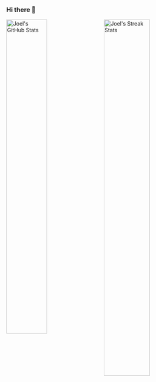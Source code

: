 ### Hi there 👋

<div>
    <a href="#"><img width="46%" alt="Joel's GitHub Stats" src="https://github-readme-stats.zohan.tech/api?username=joelabreurojas&show_icons=true&count_private=true&theme=nord"></a>
    <a href="#"><img align="right" width="49%" alt="Joel's Streak Stats" src="https://github-readme-streak-stats.herokuapp.com/?user=joelabreurojas&theme=nord"></a>
</div>

<!--
**j4breu/j4breu** is a ✨ _special_ ✨ repository because its `README.md` (this file) appears on your GitHub profile.

Here are some ideas to get you started:

- 🔭 I’m currently working on ...
- 🌱 I’m currently learning ...
- 👯 I’m looking to collaborate on ...
- 🤔 I’m looking for help with ...
- 💬 Ask me about ...
- 📫 How to reach me: ...
- 😄 Pronouns: ...
- ⚡ Fun fact: ...
-->
